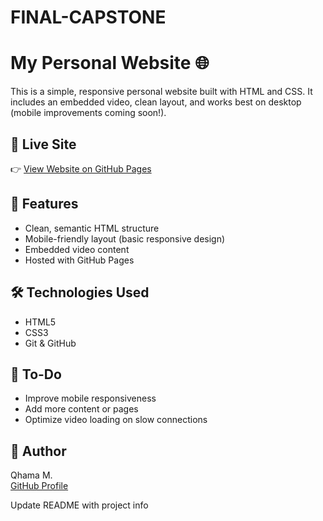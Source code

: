 # FINAL-CAPSTONE
# My Personal Website 🌐

This is a simple, responsive personal website built with HTML and CSS. It includes an embedded video, clean layout, and works best on desktop (mobile improvements coming soon!).

## 🔗 Live Site

👉 [View Website on GitHub Pages](https://QhamaM1109.github.io/FINAL-CAPSTONE)

## 📱 Features

- Clean, semantic HTML structure
- Mobile-friendly layout (basic responsive design)
- Embedded video content
- Hosted with GitHub Pages

## 🛠 Technologies Used

- HTML5
- CSS3
- Git & GitHub

## 🚧 To-Do

- Improve mobile responsiveness
- Add more content or pages
- Optimize video loading on slow connections

## 👤 Author

Qhama M.  
[GitHub Profile](https://github.com/QhamaM1109)

Update README with project info
